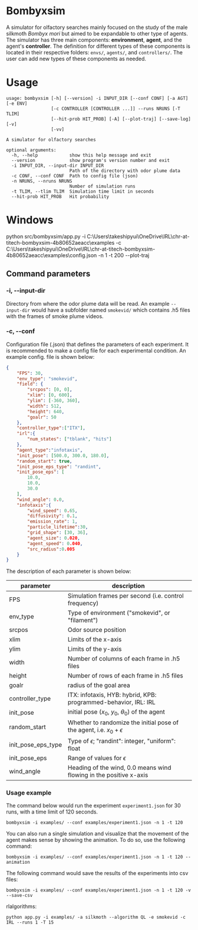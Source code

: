 
# Bombyxsim

A simulator for olfactory searches mainly focused on the study of the male silkmoth *Bombyx mori* but aimed to be expandable to other type of agents. The simulator has three main components: **environment**, **agent**, and the agent's **controller**. The definition for different types of these components is located in their respective folders: `envs/`, `agents/`, and `controllers/`. The user can add new types of these components as needed.

# Usage

```console
usage: bombyxsim [-h] [--version] -i INPUT_DIR [--conf CONF] [-a AGT] [-e ENV]
                 [-c CONTROLLER [CONTROLLER ...]] --runs NRUNS [-T TLIM]
                 [--hit-prob HIT_PROB] [-A] [--plot-traj] [--save-log] [-v]
                 [-vv]

A simulator for olfactory searches

optional arguments:
  -h, --help            show this help message and exit
  --version             show program's version number and exit
  -i INPUT_DIR, --input-dir INPUT_DIR
                        Path of the directory with odor plume data
  -c CONF, --conf CONF  Path to config file (json)
  -n NRUNS, --nruns NRUNS
                        Number of simulation runs
  -t TLIM, --tlim TLIM  Simulation time limit in seconds
  --hit-prob HIT_PROB   Hit probability
```

# Windows
python src/bombyxsim/app.py -i C:\Users\takeshipyui\OneDrive\IRL\chr-at-titech-bombyxsim-4b80652aeacc\examples -c C:\Users\takeshipyui\OneDrive\IRL\chr-at-titech-bombyxsim-4b80652aeacc\examples\config.json -n 1 -t 200 --plot-traj

## Command parameters

### -i, --input-dir

Directory from where the odor plume data will be read. An example `--input-dir` would have a subfolder named `smokevid/` which contains .h5 files with the frames of smoke plume videos.

### -c, --conf

Configuration file (.json) that defines the parameters of each experiment. It is recommended to make a config file for each experimental condition. An example config. file is shown below:

```json
{
    "FPS": 30,
    "env_type": "smokevid",
    "field": {
        "srcpos": [0, 0],
        "xlim": [0, 600],
        "ylim": [-360, 360],
        "width": 512,
        "height": 640,
        "goalr": 50
    },
    "controller_type":["ITX"],
    "irl":{
        "num_states": ["tblank", "hits"]
    },
    "agent_type":"infotaxis",
    "init_pose": [500.0, 300.0, 180.0],
    "random_start": true,
    "init_pose_eps_type": "randint",
    "init_pose_eps": [
        10.0,
        10.0,
        30.0
    ],
    "wind_angle": 0.0,
    "infotaxis":{
        "wind_speed": 0.65,
        "diffusivity": 0.1,
        "emission_rate": 1,
        "particle_lifetime":30,
        "grid_shape": [30, 36],
        "agent_size": 0.020,
        "agent_speed": 0.040,
        "src_radius":0.005
    }
}
```

The description of each parameter is shown below:

|parameter	|description                                               |
|-----------|----------------------------------------------------------|
|FPS		|Simulation frames per second (i.e. control frequency)     |
|env_type	|Type of environment ("smokevid", or "filament")           |
|srcpos		|Odor source position     |
|xlim		|Limits of the x-axis     |
|ylim		|Limits of the y-axis     |
|width      |Number of columns of each frame in .h5 files         |
|height     |Number of rows of each frame in .h5 files            |
|goalr      |radius of the goal area                     |
|controller_type| ITX: infotaxis, HYB: hybrid, KPB: programmed-behavior, IRL: IRL|
|init_pose  |initial pose ($x_0$, $y_0$, $\theta_0$) of the agent     |
|random_start| Whether to randomize the initial pose of the agent, i.e. $x_0 + \epsilon$|
|init_pose_eps_type| Type of $\epsilon$; "randint": integer, "uniform": float  |
|init_pose_eps| Range of values for $\epsilon$  |
|wind_angle |Heading of the wind, 0.0 means wind flowing in the positive x-axis|

### Usage example

The command below would run the experiment `experiment1.json` for 30 runs, with a time limit of 120 seconds.

```console
bombyxsim -i examples/ --conf examples/experiment1.json -n 1 -t 120
```

You can also run a single simulation and visualize that the movement of the agent makes sense by showing the animation. To do so, use the following command:

```console
bombyxsim -i examples/ --conf examples/experiment1.json -n 1 -t 120 --animation
```

The following command would save the results of the experiments into csv files:

```console
bombyxsim -i examples/ --conf examples/experiment1.json -n 1 -t 120 -v --save-csv
```






rlalgorithms:

```console
python app.py -i examples/ -a silkmoth --algorithm QL -e smokevid -c IRL --runs 1 -T 15
```